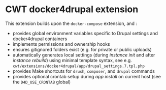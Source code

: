 # CWT docker4drupal extension

This extension builds upon the `docker-compose` extension, and :

- provides global environment variables specific to Drupal settings and docker4drupal containers
- implements permissions and ownership hooks
- ensures gitignored folders exist (e.g. for private or public uploads)
- automatically generates local settings (during *instance init* and after *instance rebuild*) using minimal template syntax, see e.g. `cwt/extensions/docker4drupal/app/drupal_settings.7.tpl.php`
- provides Make shortcuts for `drush`, `composer`, and `drupal` commands
- provides optional crontab setup during *app install* on current host (see the `D4D_USE_CRONTAB` global)
